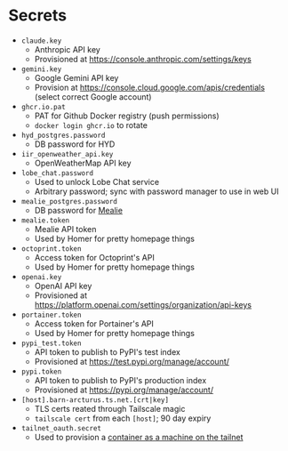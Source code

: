 # Secrets

- `claude.key`
  - Anthropic API key
  - Provisioned at https://console.anthropic.com/settings/keys
- `gemini.key`
  - Google Gemini API key
  - Provision at https://console.cloud.google.com/apis/credentials (select correct Google account)
- `ghcr.io.pat`
  - PAT for Github Docker registry (push permissions)
  - `docker login ghcr.io` to rotate
- `hyd_postgres.password`
  - DB password for HYD
- `iir_openweather_api.key`
  - OpenWeatherMap API key
- `lobe_chat.password`
  - Used to unlock Lobe Chat service
  - Arbitrary password; sync with password manager to use in web UI
- `mealie_postgres.password`
  - DB password for [Mealie](https://github.com/mealie-recipes/mealie)
- `mealie.token`
  - Mealie API token
  - Used by Homer for pretty homepage things
- `octoprint.token`
  - Access token for Octoprint's API
  - Used by Homer for pretty homepage things
- `openai.key`
  - OpenAI API key
  - Provisioned at https://platform.openai.com/settings/organization/api-keys
- `portainer.token`
  - Access token for Portainer's API
  - Used by Homer for pretty homepage things
- `pypi_test.token`
  - API token to publish to PyPI's test index
  - Provisioned at https://test.pypi.org/manage/account/
- `pypi.token`
  - API token to publish to PyPI's production index
  - Provisioned at https://pypi.org/manage/account/
- `[host].barn-arcturus.ts.net.[crt|key]`
  - TLS certs reated through Tailscale magic
  - `tailscale cert` from each `[host]`; 90 day expiry
- `tailnet_oauth.secret`
  - Used to provision a [container as a machine on the tailnet](https://tailscale.com/kb/1282/docker#ts_socks5_server)
